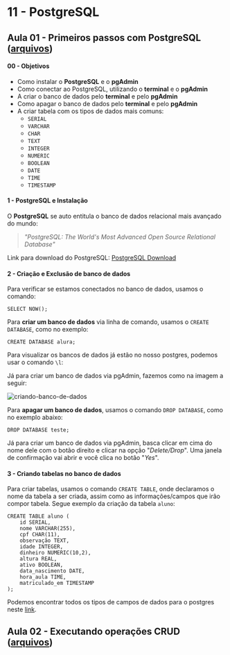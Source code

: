 # 11 - PostgreSQL

## Aula 01 - Primeiros passos com PostgreSQL ([arquivos](https://github.com/Vinicius999/Desenvolve-2023-Trilha-Dados/blob/main/11%20-%20PostgreSQL/01-Primeios-passos-com-PostgreSQL/))

#### 00 - Objetivos

- Como instalar o **PostgreSQL** e o **pgAdmin**
- Como conectar ao PostgreSQL, utilizando o **terminal** e o **pgAdmin**
- A criar o banco de dados pelo **terminal** e pelo **pgAdmin**
- Como apagar o banco de dados pelo **terminal** e pelo **pgAdmin**
- A criar tabela com os tipos de dados mais comuns:
  - `SERIAL`
  - `VARCHAR`
  - `CHAR`
  - `TEXT`
  - `INTEGER`
  - `NUMERIC`
  - `BOOLEAN`
  - `DATE`
  - `TIME`
  - `TIMESTAMP`

#### 1 - **PostgreSQL** e Instalação

O **PostgreSQL** se auto entitula o banco de dados relacional mais avançado do mundo:

> *"PostgreSQL: The World's Most Advanced Open Source Relational Database"* 

Link para download do PostgreSQL:  [PostgreSQL Download](https://www.postgresql.org/)

#### 2 - Criação e Exclusão de banco de dados

Para verificar se estamos conectados no banco de dados, usamos o comando:

```postgresql
SELECT NOW();
```

Para **criar um banco de dados** via linha de comando, usamos o `CREATE DATABASE`, como no exemplo:

```postgresql
CREATE DATABASE alura;
```

Para visualizar os bancos de dados já estão no nosso postgres, podemos usar o comando `\l`:

Já para criar um banco de dados via pgAdmin, fazemos como na imagem a seguir:

![criando-banco-de-dados](https://caelum-online-public.s3.amazonaws.com/1659-postgreSQL-Primeiros-passos-com-SQL/Transcri%C3%A7%C3%A3o/Aula+1/Imagens/criando_database_pgadmin.png)

Para **apagar um banco de dados**, usamos o comando `DROP DATABASE`, como no exemplo abaixo:

```postgresql
DROP DATABASE teste;
```

Já para criar um banco de dados via pgAdmin, basca clicar em cima do nome dele com o botão direito e clicar na opção "*Delete/Drop*". Uma janela de confirmação vai abrir e você clica no botão "*Yes*".

#### 3 - Criando tabelas no banco de dados

Para criar tabelas, usamos o comando `CREATE TABLE`, onde declaramos o nome da tabela a ser criada, assim como as informações/campos que irão compor tabela. Segue exemplo da criação da tabela `aluno`:

```postgresql
CREATE TABLE aluno (
	id SERIAL,
	nome VARCHAR(255),
	cpf CHAR(11),
	observação TEXT,
	idade INTEGER,
	dinheiro NUMERIC(10,2),
	altura REAL,
	ativo BOOLEAN,
    data_nascimento DATE,
    hora_aula TIME,
    matriculado_em TIMESTAMP
);
```

Podemos encontrar todos os tipos de campos de dados para o postgres neste [link](https://www.postgresql.org/docs/12/datatype.html).

## Aula 02 - Executando operações CRUD ([arquivos](https://github.com/Vinicius999/Desenvolve-2023-Trilha-Dados/blob/main/11%20-%20PostgreSQL/01-Primeios-passos-com-PostgreSQL/))
